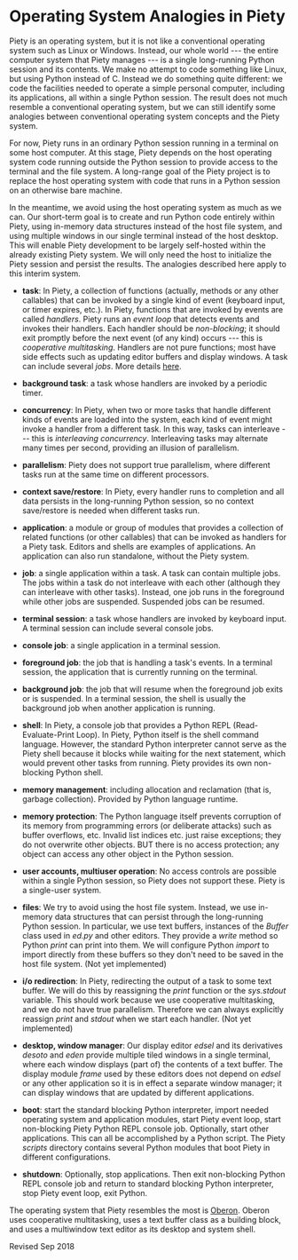 
Operating System Analogies in Piety
===================================

Piety is an operating system, but it is not like a conventional
operating system such as Linux or Windows.  Instead, our whole world
--- the entire computer system that Piety manages --- is a single
long-running Python session and its contents.  We make no attempt to
code something like Linux, but using Python instead of C.  Instead we
do something quite different: we code the facilities needed to operate
a simple personal computer, including its applications, all within a single
Python session.  The result does not much resemble a conventional
operating system, but we can still identify some analogies between
conventional operating system concepts and the Piety system.

For now, Piety runs in an ordinary Python session running in a
terminal on some host computer.  At this stage, Piety depends on the
host operating system code running outside the Python session to
provide access to the terminal and the file system.  A long-range goal
of the Piety project is to replace the host operating system with code
that runs in a Python session on an otherwise bare machine.  

In the meantime, we avoid using the host operating system as much as
we can.  Our short-term goal is to create and run Python code entirely
within Piety, using in-memory data structures instead of the host file
system, and using multiple windows in our single terminal instead of
the host desktop.  This will enable Piety development to be largely
self-hosted within the already existing Piety system.  We will only
need the host to initialize the Piety session and persist the
results.  The analogies described here apply to this interim system.

- **task**: In Piety, a collection of functions (actually, methods or
any other callables) that can be invoked by a single kind of event
(keyboard input, or timer expires, etc.).  In Piety, functions that
are invoked by events are called *handlers*.  Piety runs an *event
loop* that detects events and invokes their handlers.  Each handler
should be *non-blocking*; it should exit promptly before the next
event (of any kind) occurs --- this is *cooperative multitasking*.
Handlers are not pure functions; most have side effects such as
updating editor buffers and display windows.  A task can include
several *jobs*.  More details [here](../piety/README.md).

- **background task**: a task whose handlers are invoked by a periodic timer.

- **concurrency**: In Piety, when two or more tasks that handle
different kinds of events are loaded into the system, each kind of
event might invoke a handler from a different task.  In this way,
tasks can interleave --- this is *interleaving concurrency*.
Interleaving tasks may alternate many times per second, providing an
illusion of parallelism.

- **parallelism**: Piety does not support true parallelism, where
different tasks run at the same time on different processors.

- **context save/restore**: In Piety, every handler runs to completion
and all data persists in the long-running Python session, so no
context save/restore is needed when different tasks run.

- **application**: a module or group of modules that provides a
collection of related functions (or other callables) that can be
invoked as handlers for a Piety task.  Editors and shells are examples
of applications.  An application can also run standalone, without the
Piety system.

- **job**: a single application within a task.  A task can contain
multiple jobs.  The jobs within a task do not interleave with each
other (although they can interleave with other tasks).  Instead, one
job runs in the foreground while other jobs are suspended.  Suspended
jobs can be resumed.

- **terminal session**: a task whose handlers are invoked by keyboard
input.  A terminal session can include several console jobs.

- **console job**: a single application in a terminal session.

- **foreground job**: the job that is handling a task's events.  In a
    terminal session, the application that is currently running on the
    terminal.

- **background job**: the job that will resume when the foreground job
    exits or is suspended.  In a terminal session, the shell is
    usually the background job when another application is running.

- **shell**: In Piety, a console job that provides a Python REPL
(Read-Evaluate-Print Loop).  In Piety, Python itself is the shell
command language.  However, the standard Python interpreter cannot
serve as the Piety shell because it blocks while waiting for the
next statement, which would prevent other tasks from running.  Piety
provides its own non-blocking Python shell.

- **memory management**: including allocation and reclamation (that is,
garbage collection).  Provided by Python language runtime.

- **memory protection**: The Python language itself prevents
corruption of its memory from programming errors (or deliberate
attacks) such as buffer overflows, etc.  Invalid list indices
etc. just raise exceptions; they do not overwrite other objects.  BUT there
is no access protection; any object can access any other object in the
Python session.

- **user accounts, multiuser operation**: No access controls
are possible within a single Python session, so Piety does not support
these.  Piety is a single-user system.

- **files**: We try to avoid using the host file system.  Instead, we
use in-memory data structures that can persist through the
long-running Python session.  In particular, we use text buffers,
instances of the *Buffer* class used in *ed.py*
and other editors.  They provide a *write* method so Python *print*
can print into them.  We will configure Python *import* to import
directly from these buffers so they don't need to be saved in the host
file system. (Not yet implemented)

- **i/o redirection**: In Piety, redirecting the output of
a task to some text buffer.  We will do this by reassigning the
*print* function or the *sys.stdout* variable.  This should work
because we use cooperative multitasking, and we do not have true
parallelism.  Therefore we can always explicitly reassign *print* and
*stdout* when we start each handler.  (Not yet implemented)

- **desktop, window manager**: Our display editor *edsel* and its
derivatives *desoto* and *eden* provide multiple tiled windows in a
single terminal, where each window displays (part of) the contents of
a text buffer.  The display module *frame* used by these editors does
not depend on *edsel* or any other application so it is in effect a
separate window manager; it can display windows that are updated by
different applications.

- **boot**: start the standard blocking Python interpreter, import
needed operating system and application modules, start Piety event
loop, start non-blocking Piety Python REPL console job.  Optionally,
start other applications.  This can all be accomplished by a Python
script.  The Piety *scripts* directory contains several Python modules
that boot Piety in different configurations.

- **shutdown**: Optionally, stop applications.  Then exit non-blocking
Python REPL console job and return to standard blocking Python
interpreter, stop Piety event loop, exit Python.

The operating system that Piety resembles the most is
[Oberon](http://www.projectoberon.com/).  Oberon uses cooperative
multitasking, uses a text buffer class as a building block, and uses a
multiwindow text editor as its desktop and system shell.

Revised Sep 2018
